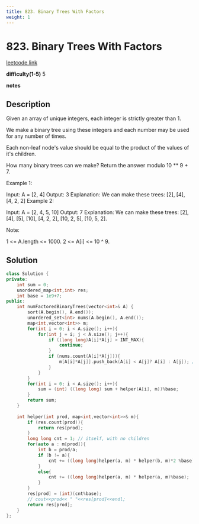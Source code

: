 ```yaml
---
title: 823. Binary Trees With Factors
weight: 1
---
```

# 823. Binary Trees With Factors

[leetcode link](https://leetcode.com/problems/binary-trees-with-factors/)

**difficulty(1-5)** 
5

**notes**   


## Description
Given an array of unique integers, each integer is strictly greater than 1.

We make a binary tree using these integers and each number may be used for any number of times.

Each non-leaf node's value should be equal to the product of the values of it's children.

How many binary trees can we make?  Return the answer modulo 10 ** 9 + 7.

Example 1:

Input: A = [2, 4]
Output: 3
Explanation: We can make these trees: [2], [4], [4, 2, 2]
Example 2:

Input: A = [2, 4, 5, 10]
Output: 7
Explanation: We can make these trees: [2], [4], [5], [10], [4, 2, 2], [10, 2, 5], [10, 5, 2].
 

Note:

1 <= A.length <= 1000.
2 <= A[i] <= 10 ^ 9.


## Solution

```c++
class Solution {
private:
    int sum = 0;
    unordered_map<int,int> res;
    int base = 1e9+7;
public:
    int numFactoredBinaryTrees(vector<int>& A) {
        sort(A.begin(), A.end());
        unordered_set<int> nums(A.begin(), A.end());
        map<int,vector<int>> m; 
        for(int i = 0; i < A.size(); i++){
            for(int j = i; j < A.size(); j++){
                if ((long long)A[i]*A[j] > INT_MAX){
                    continue;
                }
                if (nums.count(A[i]*A[j])){
                    m[A[i]*A[j]].push_back(A[i] < A[j]? A[i] : A[j]); // only push the smaller one
                }
            }
        }
        for(int i = 0; i < A.size(); i++){
            sum = (int) ((long long) sum + helper(A[i], m))%base;
        }
        return sum;
    }
    
    int helper(int prod, map<int,vector<int>>& m){
        if (res.count(prod)){
            return res[prod];
        }
        long long cnt = 1; // itself, with no children
        for(auto a : m[prod]){
            int b = prod/a;
            if (b != a){
                cnt += ((long long)helper(a, m) * helper(b, m)*2 %base); // *2 because left right subtrees can be swapped
            }
            else{
                cnt += ((long long)helper(a, m) * helper(a, m)%base);
            }
        }
        res[prod] = (int)(cnt%base);
        // cout<<prod<< " "<<res[prod]<<endl;
        return res[prod];
    }
};
```